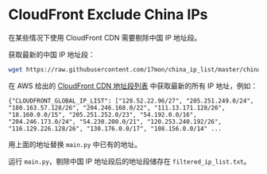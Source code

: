 # CloudFront Exclude China IPs

在某些情况下使用 CloudFront CDN 需要剔除中国 IP 地址段。

获取最新的中国 IP 地址段：
```bash
wget https://raw.githubusercontent.com/17mon/china_ip_list/master/china_ip_list.txt
```

在 AWS 给出的 [CloudFront CDN 地址段列表](https://docs.aws.amazon.com/AmazonCloudFront/latest/DeveloperGuide/LocationsOfEdgeServers.html) 中获取最新的所有 IP 地址，例如：
```
{"CLOUDFRONT_GLOBAL_IP_LIST": ["120.52.22.96/27", "205.251.249.0/24", "180.163.57.128/26", "204.246.168.0/22", "111.13.171.128/26", "18.160.0.0/15", "205.251.252.0/23", "54.192.0.0/16", "204.246.173.0/24", "54.230.200.0/21", "120.253.240.192/26", "116.129.226.128/26", "130.176.0.0/17", "108.156.0.0/14" ...
```

用上面的地址替换 `main.py` 中已有的地址。

运行 `main.py`，剔除中国 IP 地址段后的地址段储存在 `filtered_ip_list.txt`。
